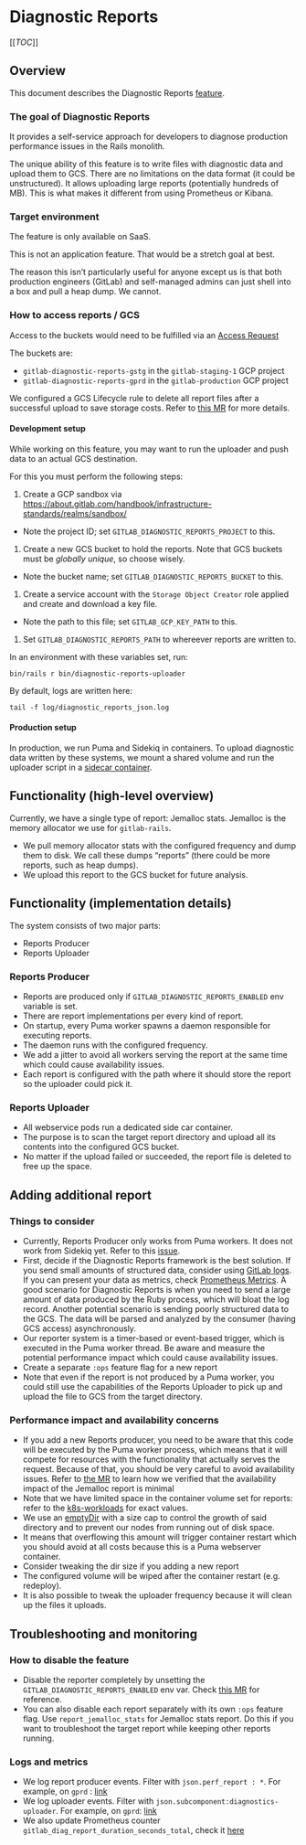 # Diagnostic Reports

[[_TOC_]]

## Overview

This document describes the Diagnostic Reports [feature](https://gitlab.com/groups/gitlab-org/-/epics/8105).

### The goal of Diagnostic Reports

It provides a self-service approach for developers to diagnose production performance issues
in the Rails monolith.

The unique ability of this feature is to write files with diagnostic data and upload them to GCS.
There are no limitations on the data format (it could be unstructured).
It allows uploading large reports (potentially hundreds of MB).
This is what makes it different from using Prometheus or Kibana.

### Target environment

The feature is only available on SaaS.

This is not an application feature. That would be a stretch goal at best.

The reason this isn’t particularly useful for anyone except us is that both production engineers (GitLab) and self-managed admins can just shell into a box and pull a heap dump. We cannot.

### How to access reports / GCS

Access to the buckets would need to be fulfilled via an [Access Request](https://about.gitlab.com/handbook/business-technology/team-member-enablement/onboarding-access-requests/access-requests/)

The buckets are:

- `gitlab-diagnostic-reports-gstg` in the `gitlab-staging-1` GCP project
- `gitlab-diagnostic-reports-gprd` in the `gitlab-production` GCP project

We configured a GCS Lifecycle rule to delete all report files after a successful upload to save storage costs.
Refer to [this MR](https://ops.gitlab.net/gitlab-com/gl-infra/config-mgmt/-/merge_requests/4632) for more details.

#### Development setup

While working on this feature, you may want to run the uploader and push data to an actual GCS destination.

For this you must perform the following steps:

1. Create a GCP sandbox via <https://about.gitlab.com/handbook/infrastructure-standards/realms/sandbox/>

- Note the project ID; set `GITLAB_DIAGNOSTIC_REPORTS_PROJECT` to this.

1. Create a new GCS bucket to hold the reports. Note that GCS buckets must be _globally unique_, so choose wisely.

- Note the bucket name; set `GITLAB_DIAGNOSTIC_REPORTS_BUCKET` to this.

1. Create a service account with the `Storage Object Creator` role applied and create and download a key file.

- Note the path to this file; set `GITLAB_GCP_KEY_PATH` to this.

1. Set `GITLAB_DIAGNOSTIC_REPORTS_PATH` to whereever reports are written to.

In an environment with these variables set, run:

```shell
bin/rails r bin/diagnostic-reports-uploader
```

By default, logs are written here:

```shell
tail -f log/diagnostic_reports_json.log
```

#### Production setup

In production, we run Puma and Sidekiq in containers. To upload diagnostic data written by these systems, we mount a shared volume and run the uploader script in a [sidecar container](https://gitlab.com/gitlab-com/gl-infra/k8s-workloads/gitlab-com/-/blob/0316bb54f8683d6b1a44d7d3d9c5b03ce51213db/releases/gitlab/values/gprd.yaml.gotmpl#L381-408).

## Functionality (high-level overview)

Currently, we have a single type of report: Jemalloc stats. Jemalloc is the memory allocator we use for `gitlab-rails`.

- We pull memory allocator stats with the configured frequency and dump them to disk.
  We call these dumps “reports” (there could be more reports, such as heap dumps).
- We upload this report to the GCS bucket for future analysis.

## Functionality (implementation details)

The system consists of two major parts:

- Reports Producer
- Reports Uploader

### Reports Producer

- Reports are produced only if `GITLAB_DIAGNOSTIC_REPORTS_ENABLED` env variable is set.
- There are report implementations per every kind of report.
- On startup, every Puma worker spawns a daemon responsible for executing reports.
- The daemon runs with the configured frequency.
- We add a jitter to avoid all workers serving the report at the same time which could cause availability issues.
- Each report is configured with the path where it should store the report so the uploader could pick it.

### Reports Uploader

- All webservice pods run a dedicated side car container.
- The purpose is to scan the target report directory and upload all its contents into the configured GCS bucket.
- No matter if the upload failed or succeeded, the report file is deleted to free up the space.

## Adding additional report

### Things to consider

- Currently, Reports Producer only works from Puma workers. It does not work from Sidekiq yet. Refer to this [issue](https://gitlab.com/gitlab-org/gitlab/-/issues/373979).
- First, decide if the Diagnostic Reports framework is the best solution.
  If you send small amounts of structured data, consider using [GitLab logs](https://docs.gitlab.com/ee/development/logging.html).
  If you can present your data as metrics, check [Prometheus Metrics](https://docs.gitlab.com/ee/development/prometheus_metrics.html).
  A good scenario for Diagnostic Reports is when you need to send a large amount of data produced by the Ruby process, which will bloat the log record.
  Another potential scenario is sending poorly structured data to the GCS. The data will be parsed and analyzed by the consumer (having GCS access) asynchronously.
- Our reporter system is a timer-based or event-based trigger, which is executed in the Puma worker thread. Be aware and measure the potential performance impact which could cause availability issues.
- Create a separate `:ops` feature flag for a new report
- Note that even if the report is not produced by a Puma worker, you could still use the capabilities of the Reports Uploader to pick up and upload the file to GCS from the target directory.

### Performance impact and availability concerns

- If you add a new Reports producer, you need to be aware that this code will be executed by the Puma worker process, which means that it will compete for resources with the functionality that actually serves the request.
  Because of that, you should be very careful to avoid availability issues.
  Refer to [the MR](https://gitlab.com/gitlab-org/gitlab/-/merge_requests/91283#risks-performance) to learn how we verified that the availability impact of the Jemalloc report is minimal
- Note that we have limited space in the container volume set for reports: refer to the [k8s-workloads](https://gitlab.com/gitlab-com/gl-infra/k8s-workloads/gitlab-com/) for exact values.
- We use an [emptyDir](https://kubernetes.io/docs/concepts/storage/volumes/#emptydir) with a size cap to control the growth of said directory and to prevent our nodes from running out of disk space.
- It means that overflowing this amount will trigger container restart which you should avoid at all costs because this is a Puma webserver container.
- Consider tweaking the dir size if you adding a new report
- The configured volume will be wiped after the container restart (e.g. redeploy).
- It is also possible to tweak the uploader frequency because it will clean up the files it uploads.

## Troubleshooting and monitoring

### How to disable the feature

- Disable the reporter completely by unsetting the `GITLAB_DIAGNOSTIC_REPORTS_ENABLED` env var.
  Check [this MR](https://gitlab.com/gitlab-com/gl-infra/k8s-workloads/gitlab-com/-/merge_requests/2037) for reference.
- You can also disable each report separately with its own `:ops` feature flag.
  Use `report_jemalloc_stats` for Jemalloc stats report.
  Do this if you want to troubleshoot the target report while keeping other reports running.

### Logs and metrics

- We log report producer events. Filter with `json.perf_report : *`. For example, on `gprd` : [link](https://log.gprd.gitlab.net/goto/57af5d10-7ca2-11ed-85ed-e7557b0a598c)
- We log uploader events. Filter with `json.subcomponent:diagnostics-uploader`. For example, on `gprd`: [link](https://log.gprd.gitlab.net/goto/f2182180-7ca1-11ed-85ed-e7557b0a598c)
- We also update Prometheus counter `gitlab_diag_report_duration_seconds_total`, check it [here](https://thanos.gitlab.net/graph?g0.expr=max%20by%20(env%2C%20app%2C%20type%2C%20pid)%20(gitlab_diag_report_duration_seconds_total%7Benv%3D%27gstg%27%2C%20type%3D%27web%27%7D)&g0.tab=0&g0.stacked=0&g0.range_input=6h&g0.max_source_resolution=0s&g0.deduplicate=1&g0.partial_response=0&g0.store_matches=%5B%5D)
